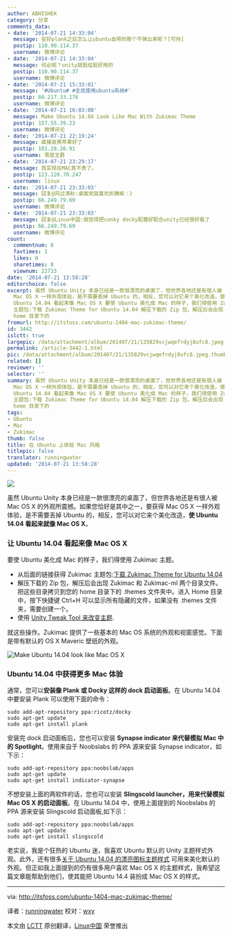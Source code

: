 ```yaml
---
author: ABHISHEK
category: 分享
comments_data:
- date: '2014-07-21 14:33:04'
  message: 安好plank之后怎么让ubuntu自带的那个不弹出来呢？[可怜]
  postip: 110.90.114.37
  username: 微博评论
- date: '2014-07-21 14:33:04'
  message: 何必呢？unity就挺炫挺好用的
  postip: 110.90.114.37
  username: 微博评论
- date: '2014-07-21 15:33:01'
  message: '#Ubuntu# #全民使用ubuntu系统#'
  postip: 60.217.33.176
  username: 微博评论
- date: '2014-07-21 16:03:00'
  message: Make Ubuntu 14.04 Look Like Mac With Zukimac Theme
  postip: 157.55.39.23
  username: 微博评论
- date: '2014-07-21 22:19:24'
  message: 直接装黑苹果好了
  postip: 101.28.26.91
  username: 零度王爵
- date: '2014-07-21 23:29:17'
  message: 其实现在MAC真不贵了。
  postip: 123.120.70.247
  username: linux
- date: '2014-07-21 23:33:03'
  message: 回复@风过清秋:桌面党就喜欢折腾嘛：》
  postip: 66.249.79.69
  username: 微博评论
- date: '2014-07-21 23:33:03'
  message: 回复@Linux中国:我觉得把conky docky配置好配合unity已经很好看了
  postip: 66.249.79.69
  username: 微博评论
count:
  commentnum: 8
  favtimes: 1
  likes: 0
  sharetimes: 8
  viewnum: 22733
date: '2014-07-21 13:58:28'
editorchoice: false
excerpt: 虽然 Ubuntu Unity 本身已经是一款很漂亮的桌面了，但世界各地还是有很人被 Mac OS X 的外观所震撼。如果您恰好是其中之一，要获得
  Mac OS X 一样外观体验，是不需要丢掉 Ubuntu 的，相反，您可以对它来个美化改造，使 Ubuntu 14.04 看起来就像 Mac OS X。 让
  Ubuntu 14.04 看起来像 Mac OS X 要使 Ubuntu 美化成 Mac 的样子，我们得使用 Zukimac 主题。  从后面的链接获得 Zukimac
  主题包:下载 Zukimac Theme for Ubuntu 14.04 解压下载的 Zip 包，解压后会出现 Zukimac 和 Zukimac-ml 两个目录文件。把这些目录拷贝到您的
  home 目录下的
fromurl: http://itsfoss.com/ubuntu-1404-mac-zukimac-theme/
id: 3442
islctt: true
largepic: /data/attachment/album/201407/21/135829vcjwqefrdyj8ufc8.jpeg
permalink: /article-3442-1.html
pic: /data/attachment/album/201407/21/135829vcjwqefrdyj8ufc8.jpeg.thumb.jpg
related: []
reviewer: ''
selector: ''
summary: 虽然 Ubuntu Unity 本身已经是一款很漂亮的桌面了，但世界各地还是有很人被 Mac OS X 的外观所震撼。如果您恰好是其中之一，要获得
  Mac OS X 一样外观体验，是不需要丢掉 Ubuntu 的，相反，您可以对它来个美化改造，使 Ubuntu 14.04 看起来就像 Mac OS X。 让
  Ubuntu 14.04 看起来像 Mac OS X 要使 Ubuntu 美化成 Mac 的样子，我们得使用 Zukimac 主题。  从后面的链接获得 Zukimac
  主题包:下载 Zukimac Theme for Ubuntu 14.04 解压下载的 Zip 包，解压后会出现 Zukimac 和 Zukimac-ml 两个目录文件。把这些目录拷贝到您的
  home 目录下的
tags:
- Ubuntu
- Mac
- Zukimac
thumb: false
title: 在 Ubuntu 上体验 Mac 风格
titlepic: false
translator: runningwater
updated: '2014-07-21 13:58:28'
---
```


![](/data/attachment/album/201407/21/135829vcjwqefrdyj8ufc8.jpeg)


虽然 Ubuntu Unity 本身已经是一款很漂亮的桌面了，但世界各地还是有很人被 Mac OS X 的外观所震撼。如果您恰好是其中之一，要获得 Mac OS X 一样外观体验，是不需要丢掉 Ubuntu 的，相反，您可以对它来个美化改造，**使 Ubuntu 14.04 看起来就像 Mac OS X**。


### 让 Ubuntu 14.04 看起来像 Mac OS X


要使 Ubuntu 美化成 Mac 的样子，我们得使用 Zukimac 主题。


* 从后面的链接获得 Zukimac 主题包:[下载 Zukimac Theme for Ubuntu 14.04](http://gnome-look.org/content/show.php/Zukimac?content=165450)
* 解压下载的 Zip 包，解压后会出现 Zukimac 和 Zukimac-ml 两个目录文件。把这些目录拷贝到您的 home 目录下的 .themes 文件夹中。进入 Home 目录中，按下快捷键 Ctrl+H 可以显示所有隐藏的文件，如果没有 .themes 文件夹，需要创建一个。
* 使用 [Unity Tweak Tool 来改变主题](http://itsfoss.com/how-to-install-themes-in-ubuntu-13-10/).


就这些操作。Zukimac 提供了一些基本的 Mac OS 系统的外观和视窗感觉。下面是带有默认的 OS X Maveric 壁纸的外观。


![Make Ubuntu 14.04 look like Mac OS X](/data/attachment/album/201407/21/135830nm4grmmg3wk50g50.jpeg)


### Ubuntu 14.04 中获得更多 Mac 体验


通常，您可以**安装像 Plank 或 Docky 这样的 dock 启动面板**。在 Ubuntu 14.04 中要安装 Plank 可以使用下面的命令：



```
sudo add-apt-repository ppa:ricotz/docky
sudo apt-get update
sudo apt-get install plank

```

安装完 dock 启动面板后，您也可以安装 **Synapse indicator 来代替模拟 Mac 中的 Spotlight**。使用来自于 Noobslabs 的 PPA 源来安装 Synapse indicator，如下示：



```
sudo add-apt-repository ppa:noobslab/apps
sudo apt-get update
sudo apt-get install indicator-synapse

```

不想安装上面的两软件的话，您也可以安装 **Slingscold launcher，用来代替模拟 Mac OS X 的启动面板**。在 Ubuntu 14.04 中，使用上面提到的 Noobslabs 的 PPA 源来安装 Slingscold 启动面板,如下示：



```
sudo add-apt-repository ppa:noobslab/apps
sudo apt-get update
sudo apt-get install slingscold

```

老实说，我是个狂热的 Ubuntu 迷，我喜欢 Ubuntu 默认的 Unity 主题样式外观。此外，还有很多[关于 Ubuntu 14.04 的漂亮图标主题样式](http://itsfoss.com/best-icon-themes-ubuntu-1404/) 可用来美化默认的外观。但正如我上面提到的仍有很多用户喜欢 Mac OS X 的主题样式，我希望这篇文章能帮助到他们，使其能把 Ubuntu 14.4 装扮成 Mac OS X 的样式。




---


via: <http://itsfoss.com/ubuntu-1404-mac-zukimac-theme/>


译者：[runningwater](https://github.com/runningwater) 校对：[wxy](https://github.com/wxy)


本文由 [LCTT](https://github.com/LCTT/TranslateProject) 原创翻译，[Linux中国](http://linux.cn/) 荣誉推出